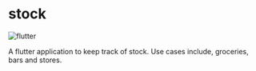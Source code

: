 # stock
![flutter](https://github.com/woodRock/ideal-octo-spoon/workflows/Build%20and%20Test/badge.svg)

A flutter application to keep track of stock. Use cases include, groceries, bars and stores.
